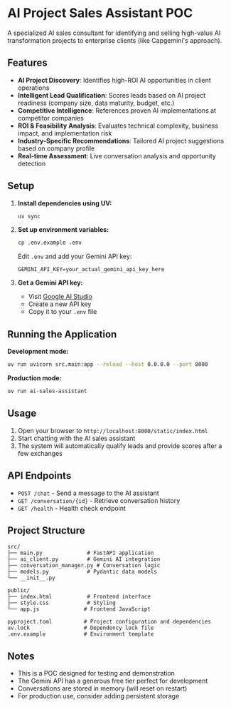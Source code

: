 # AI Project Sales Assistant POC

A specialized AI sales consultant for identifying and selling high-value AI transformation projects to enterprise clients (like Capgemini's approach).

## Features

- **AI Project Discovery**: Identifies high-ROI AI opportunities in client operations
- **Intelligent Lead Qualification**: Scores leads based on AI project readiness (company size, data maturity, budget, etc.)
- **Competitive Intelligence**: References proven AI implementations at competitor companies
- **ROI & Feasibility Analysis**: Evaluates technical complexity, business impact, and implementation risk
- **Industry-Specific Recommendations**: Tailored AI project suggestions based on company profile
- **Real-time Assessment**: Live conversation analysis and opportunity detection

## Setup

1. **Install dependencies using UV:**
   ```bash
   uv sync
   ```

2. **Set up environment variables:**
   ```bash
   cp .env.example .env
   ```
   Edit `.env` and add your Gemini API key:
   ```
   GEMINI_API_KEY=your_actual_gemini_api_key_here
   ```

3. **Get a Gemini API key:**
   - Visit [Google AI Studio](https://makersuite.google.com/app/apikey)
   - Create a new API key
   - Copy it to your `.env` file

## Running the Application

**Development mode:**
```bash
uv run uvicorn src.main:app --reload --host 0.0.0.0 --port 8000
```

**Production mode:**
```bash
uv run ai-sales-assistant
```

## Usage

1. Open your browser to `http://localhost:8000/static/index.html`
2. Start chatting with the AI sales assistant
3. The system will automatically qualify leads and provide scores after a few exchanges

## API Endpoints

- `POST /chat` - Send a message to the AI assistant
- `GET /conversation/{id}` - Retrieve conversation history
- `GET /health` - Health check endpoint

## Project Structure

```
src/
├── main.py              # FastAPI application
├── ai_client.py         # Gemini AI integration
├── conversation_manager.py # Conversation logic
├── models.py            # Pydantic data models
└── __init__.py

public/
├── index.html           # Frontend interface
├── style.css            # Styling
└── app.js              # Frontend JavaScript

pyproject.toml          # Project configuration and dependencies
uv.lock                 # Dependency lock file
.env.example            # Environment template
```

## Notes

- This is a POC designed for testing and demonstration
- The Gemini API has a generous free tier perfect for development
- Conversations are stored in memory (will reset on restart)
- For production use, consider adding persistent storage